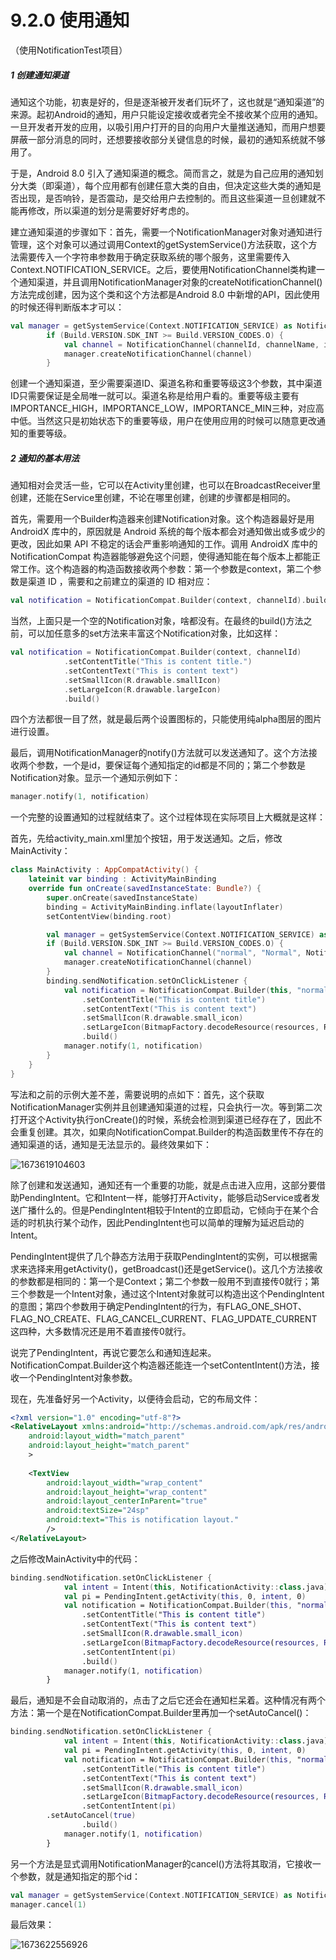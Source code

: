 # 9.2.0 使用通知

（使用NotificationTest项目）

##### 1 创建通知渠道

通知这个功能，初衷是好的，但是逐渐被开发者们玩坏了，这也就是“通知渠道”的来源。起初Android的通知，用户只能设定接收或者完全不接收某个应用的通知。一旦开发者开发的应用，以吸引用户打开的目的向用户大量推送通知，而用户想要屏蔽一部分消息的同时，还想要接收部分关键信息的时候，最初的通知系统就不够用了。

于是，Android 8.0 引入了通知渠道的概念。简而言之，就是为自己应用的通知划分大类（即渠道），每个应用都有创建任意大类的自由，但决定这些大类的通知是否出现，是否响铃，是否震动，是交给用户去控制的。而且这些渠道一旦创建就不能再修改，所以渠道的划分是需要好好考虑的。

建立通知渠道的步骤如下：首先，需要一个NotificationManager对象对通知进行管理，这个对象可以通过调用Context的getSystemService()方法获取，这个方法需要传入一个字符串参数用于确定获取系统的哪个服务，这里需要传入Context.NOTIFICATION_SERVICE。之后，要使用NotificationChannel类构建一个通知渠道，并且调用NotificationManager对象的createNotificationChannel()方法完成创建，因为这个类和这个方法都是Android 8.0 中新增的API，因此使用的时候还得判断版本才可以：

```kotlin
val manager = getSystemService(Context.NOTIFICATION_SERVICE) as NotificationManager
        if (Build.VERSION.SDK_INT >= Build.VERSION_CODES.O) {
            val channel = NotificationChannel(channelId, channelName, importace)
            manager.createNotificationChannel(channel)
        }
```

创建一个通知渠道，至少需要渠道ID、渠道名称和重要等级这3个参数，其中渠道ID只需要保证是全局唯一就可以。渠道名称是给用户看的。重要等级主要有IMPORTANCE_HIGH，IMPORTANCE_LOW，IMPORTANCE_MIN三种，对应高中低。当然这只是初始状态下的重要等级，用户在使用应用的时候可以随意更改通知的重要等级。

##### 2 通知的基本用法

通知相对会灵活一些，它可以在Activity里创建，也可以在BroadcastReceiver里创建，还能在Service里创建，不论在哪里创建，创建的步骤都是相同的。

首先，需要用一个Builder构造器来创建Notification对象。这个构造器最好是用 AndroidX 库中的，原因就是 Android 系统的每个版本都会对通知做出或多或少的更改，因此如果 API 不稳定的话会严重影响通知的工作。调用 AndroidX 库中的 NotificationCompat 构造器能够避免这个问题，使得通知能在每个版本上都能正常工作。这个构造器的构造函数接收两个参数：第一个参数是context，第二个参数是渠道 ID ，需要和之前建立的渠道的 ID 相对应：

```kotlin
val notification = NotificationCompat.Builder(context, channelId).build()
```

当然，上面只是一个空的Notification对象，啥都没有。在最终的build()方法之前，可以加任意多的set方法来丰富这个Notification对象，比如这样：

```kotlin
val notification = NotificationCompat.Builder(context, channelId)
            .setContentTitle("This is content title.")
            .setContentText("This is content text")
            .setSmallIcon(R.drawable.smallIcon)
            .setLargeIcon(R.drawable.largeIcon)
            .build()
```

四个方法都很一目了然，就是最后两个设置图标的，只能使用纯alpha图层的图片进行设置。

最后，调用NotificationManager的notify()方法就可以发送通知了。这个方法接收两个参数，一个是id，要保证每个通知指定的id都是不同的；第二个参数是Notification对象。显示一个通知示例如下：

```kotlin
manager.notify(1, notification)
```

一个完整的设置通知的过程就结束了。这个过程体现在实际项目上大概就是这样：

首先，先给activity_main.xml里加个按钮，用于发送通知。之后，修改MainActivity：

```kotlin
class MainActivity : AppCompatActivity() {
    lateinit var binding : ActivityMainBinding
    override fun onCreate(savedInstanceState: Bundle?) {
        super.onCreate(savedInstanceState)
        binding = ActivityMainBinding.inflate(layoutInflater)
        setContentView(binding.root)

        val manager = getSystemService(Context.NOTIFICATION_SERVICE) as NotificationManager
        if (Build.VERSION.SDK_INT >= Build.VERSION_CODES.O) {
            val channel = NotificationChannel("normal", "Normal", NotificationManager.IMPORTANCE_DEFAULT)
            manager.createNotificationChannel(channel)
        }
        binding.sendNotification.setOnClickListener {
            val notification = NotificationCompat.Builder(this, "normal")
                .setContentTitle("This is content title")
                .setContentText("This is content text")
                .setSmallIcon(R.drawable.small_icon)
                .setLargeIcon(BitmapFactory.decodeResource(resources, R.drawable.small_icon))
                .build()
            manager.notify(1, notification)
        }
    }
}
```

写法和之前的示例大差不差，需要说明的点如下：首先，这个获取NotificationManager实例并且创建通知渠道的过程，只会执行一次。等到第二次打开这个Activity执行onCreate()的时候，系统会检测到渠道已经存在了，因此不会重复创建。其次，如果向NotificationCompat.Builder的构造函数里传不存在的通知渠道的话，通知是无法显示的。最终效果如下：

![1673619104603](image/9.2.0使用通知/1673619104603.png)

除了创建和发送通知，通知还有一个重要的功能，就是点击进入应用，这部分要借助PendingIntent。它和Intent一样，能够打开Activity，能够启动Service或者发送广播什么的。但是PendingIntent相较于Intent的立即启动，它倾向于在某个合适的时机执行某个动作，因此PendingIntent也可以简单的理解为延迟启动的Intent。

PendingIntent提供了几个静态方法用于获取PendingIntent的实例，可以根据需求来选择来用getActivity()，getBroadcast()还是getService()。这几个方法接收的参数都是相同的：第一个是Context；第二个参数一般用不到直接传0就行；第三个参数是一个Intent对象，通过这个Intent对象就可以构造出这个PendingIntent的意图；第四个参数用于确定PendingIntent的行为，有FLAG_ONE_SHOT、FLAG_NO_CREATE、FLAG_CANCEL_CURRENT、FLAG_UPDATE_CURRENT这四种，大多数情况还是用不着直接传0就行。

说完了PendingIntent，再说它要怎么和通知连起来。NotificationCompat.Builder这个构造器还能连一个setContentIntent()方法，接收一个PendingIntent对象参数。

现在，先准备好另一个Activity，以便待会启动，它的布局文件：

```xml
<?xml version="1.0" encoding="utf-8"?>
<RelativeLayout xmlns:android="http://schemas.android.com/apk/res/android"
    android:layout_width="match_parent"
    android:layout_height="match_parent"
    >
  
    <TextView
        android:layout_width="wrap_content"
        android:layout_height="wrap_content"
        android:layout_centerInParent="true"
        android:textSize="24sp"
        android:text="This is notification layout."
        />
</RelativeLayout>
```

之后修改MainActivity中的代码：

```kotlin
binding.sendNotification.setOnClickListener {
            val intent = Intent(this, NotificationActivity::class.java)
            val pi = PendingIntent.getActivity(this, 0, intent, 0)
            val notification = NotificationCompat.Builder(this, "normal")
                .setContentTitle("This is content title")
                .setContentText("This is content text")
                .setSmallIcon(R.drawable.small_icon)
                .setLargeIcon(BitmapFactory.decodeResource(resources, R.drawable.small_icon))
                .setContentIntent(pi)
                .build()
            manager.notify(1, notification)
        }
```

最后，通知是不会自动取消的，点击了之后它还会在通知栏呆着。这种情况有两个方法：第一个是在NotificationCompat.Builder里再加一个setAutoCancel()：

```kotlin
binding.sendNotification.setOnClickListener {
            val intent = Intent(this, NotificationActivity::class.java)
            val pi = PendingIntent.getActivity(this, 0, intent, 0)
            val notification = NotificationCompat.Builder(this, "normal")
                .setContentTitle("This is content title")
                .setContentText("This is content text")
                .setSmallIcon(R.drawable.small_icon)
                .setLargeIcon(BitmapFactory.decodeResource(resources, R.drawable.small_icon))
                .setContentIntent(pi)
		.setAutoCancel(true)
                .build()
            manager.notify(1, notification)
        }
```

另一个方法是显式调用NotificationManager的cancel()方法将其取消，它接收一个参数，就是通知指定的那个id：

```kotlin
val manager = getSystemService(Context.NOTIFICATION_SERVICE) as NotificationManager
manager.cancel(1)
```

最后效果：

![1673622556926](image/9.2.0使用通知/1673622556926.png)
